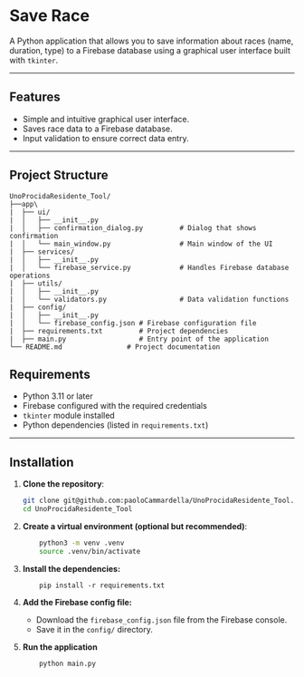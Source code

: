 # Save Race

A Python application that allows you to save information about races (name, duration, type) to a Firebase database using a graphical user interface built with `tkinter`.

---

## **Features**

- Simple and intuitive graphical user interface.
- Saves race data to a Firebase database.
- Input validation to ensure correct data entry.

---

## **Project Structure**

```plaintext
UnoProcidaResidente_Tool/
├──app\
|  ├── ui/
|  │   ├── __init__.py                    
|  │   ├── confirmation_dialog.py         # Dialog that shows confirmation
|  │   └── main_window.py                 # Main window of the UI
|  ├── services/
|  │   ├── __init__.py                    
|  │   └── firebase_service.py            # Handles Firebase database operations
|  ├── utils/
|  │   ├── __init__.py                    
|  │   └── validators.py                  # Data validation functions
|  ├── config/
|  │   ├── __init__.py                    
|  │   └── firebase_config.json # Firebase configuration file
|  ├── requirements.txt         # Project dependencies
|  ├── main.py                  # Entry point of the application
└── README.md                # Project documentation
```

## **Requirements**

- Python 3.11 or later  
- Firebase configured with the required credentials  
- `tkinter` module installed  
- Python dependencies (listed in `requirements.txt`)  

---

## **Installation**

1. **Clone the repository**:  
   ```bash
   git clone git@github.com:paoloCammardella/UnoProcidaResidente_Tool.git
   cd UnoProcidaResidente_Tool
    ```
2. **Create a virtual environment (optional but recommended)**:
    ```bash
        python3 -m venv .venv
        source .venv/bin/activate
    ```

3. **Install the dependencies:**
    ```
        pip install -r requirements.txt
    ```
4. **Add the Firebase config file:**
    - Download the ```firebase_config.json``` file from the Firebase console.
    - Save it in the ```config/``` directory.
5. **Run the application**
    ```bash
        python main.py
    ```
